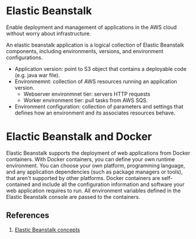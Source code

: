 # Elastic Beanstalk
Enable deployment and management of applications in the AWS cloud without worry about infrastructure. 

An elastic beanstalk application is a logical collection of Elastic Beanstalk components, including environments, versions, and environment configurations.
- Application version: point to S3 object that contains a deployable code (e.g. java war file).
- Environmemnt: collection of AWS resources running an application version.
    -   Webserver environmnet tier:  servers HTTP requests
    -   Worker environment tier: pull tasks from AWS SQS.
- Environment configuration: collection of parameters and settings that defines how an environment and its associates resources behave.

# Elactic Beanstalk and Docker

Elastic Beanstalk supports the deployment of web applications from Docker containers. With Docker containers, you can define your own runtime environment. You can choose your own platform, programming language, and any application dependencies (such as package managers or tools), that aren't supported by other platforms. Docker containers are self-contained and include all the configuration information and software your web application requires to run. All environment variables defined in the Elastic Beanstalk console are passed to the containers.

## References
1) [Elastic Beanstalk concepts](https://docs.aws.amazon.com/elasticbeanstalk/latest/dg/concepts.html)
